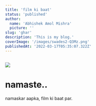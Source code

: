 ```yaml
---
title: 'film ki baat'
status: 'published'
author:
  name: 'Abhishek Amol Mishra'
  picture: ''
slug: 'ghar'
description: 'This is my blog.'
coverImage: '/images/swades2-Q3Mz.png'
publishedAt: '2022-03-17T05:35:07.322Z'
---
```


## ![](/images/swades2-Y3Mj.png)

# namaste..

namaskar aapka, film ki baat par.

